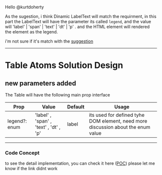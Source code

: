 Hello @kurtdoherty 

As the sugestion, i think Dinamic LabelText will match the requirment, in this part the LabelText will have the parameter its called `legend`, and the value will 'label' | 'span' | 'text' | 'dt' | 'p' . and the HTML element will rendered  the element as the legend.

i'm not sure if it's match with the  [suggestion](https://www.figma.com/design/XJ6qcAV8gHscsUodqJMNEF?node-id=3592-3638&m=dev#1085067444)

---
# Table Atoms Solution Design

## new parameters added
The Table will have the following main prop interface

| Prop | Value | Default | Usage |
| --- | --- | --- |--- |
| legend?: enum  | 'label' , 'span' , 'text' , 'dt' , 'p' | label | its used for defined tyhe DOM element, need more discussion about the enum value |

---


### **Code Concept**
to see the detail implementation,  you can check it  here ([POC](https://codesandbox.io/p/github/rpt-rfoxy/component-refactor-LabelText-272/draft/quirky-voice)) please let me know if the link didnt work


```